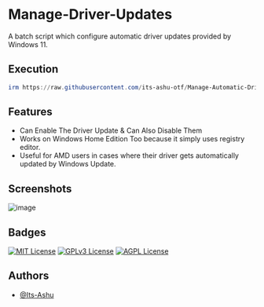 
# Manage-Driver-Updates

A batch script which configure automatic driver updates provided by Windows 11.

## Execution 

```powershell
irm https://raw.githubusercontent.com/its-ashu-otf/Manage-Automatic-Driver-Updates/main/run.ps1 | iex
```
## Features
- Can Enable The Driver Update & Can Also Disable Them
- Works on Windows Home Edition Too because it simply uses registry editor.
- Useful for AMD users in cases where their driver gets automatically updated by Windows Update. 

## Screenshots

![image](https://github.com/Its-Ashu/Manage-Driver-Updates-/assets/85825366/3723c88b-5e9d-4594-8664-2ef3e610ac66)


## Badges

[![MIT License](https://img.shields.io/badge/License-MIT-green.svg)](https://choosealicense.com/licenses/mit/)
[![GPLv3 License](https://img.shields.io/badge/License-GPL%20v3-yellow.svg)](https://opensource.org/licenses/)
[![AGPL License](https://img.shields.io/badge/license-AGPL-blue.svg)](http://www.gnu.org/licenses/agpl-3.0)


## Authors

- [@Its-Ashu](https://github.com/Its-Ashu)


